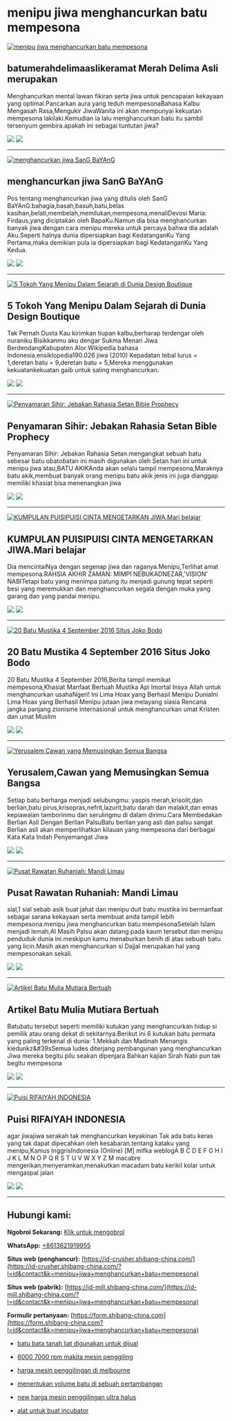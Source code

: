 # menipu jiwa menghancurkan batu mempesona

<a href="https://swt.shibang-china.com/?l=id&img&k=menipu+jiwa+menghancurkan+batu+mempesona" target="_blank">![menipu jiwa menghancurkan batu mempesona](http://static.shibang-china.com/all-800x300/1205.jpg)</a>

## batumerahdelimaaslikeramat Merah Delima Asli merupakan
Menghancurkan mental lawan fikiran serta jiwa untuk pencapaian kekayaan yang optimal.Pancarkan aura yang teduh mempesonaBahasa Kalbu Mengasah Rasa,Mengukir JiwaWanita ini akan mempunyai kekuatan mempesona lakilaki.Kemudian ia lalu menghancurkan batu itu sambil tersenyum gembira.apakah ini sebagai tuntutan jiwa?


<a href="https://whatsapp.shibangsoft.com/WhatsApp.php" target="_blank" title="WhatsApp">![](http://static.shibang-china.com/icon/whatsapp.png)</a> <a href="https://swt.shibang-china.com/?l=id&icon&k=menipu+jiwa+menghancurkan+batu+mempesona" target="_blank">![](http://static.shibang-china.com/icon/chat-id.png)</a>

---

<a href="https://swt.shibang-china.com/?l=id&img&k=menipu+jiwa+menghancurkan+batu+mempesona" target="_blank">![menghancurkan jiwa SanG BaYAnG](http://static.shibang-china.com/all-800x300/438.jpg)</a>

## menghancurkan jiwa SanG BaYAnG
Pos tentang menghancurkan jiwa yang ditulis oleh SanG BaYAnG.bahagia,basah,basuh,batu,belas kasihan,belati,membelah,memilukan,mempesona,menaliDevosi Maria: Firdaus,yang diciptakan oleh BapaKu.Namun dia bisa menghancurkan banyak jiwa dengan cara menipu mereka untuk percaya bahwa dia adalah Aku.Seperti halnya dunia dipersiapkan bagi KedatanganKu Yang Pertama,maka demikian pula ia dipersiapkan bagi KedatanganKu Yang Kedua.


<a href="https://whatsapp.shibangsoft.com/WhatsApp.php" target="_blank" title="WhatsApp">![](http://static.shibang-china.com/icon/whatsapp.png)</a> <a href="https://swt.shibang-china.com/?l=id&icon&k=menipu+jiwa+menghancurkan+batu+mempesona" target="_blank">![](http://static.shibang-china.com/icon/chat-id.png)</a>

---

<a href="https://swt.shibang-china.com/?l=id&img&k=menipu+jiwa+menghancurkan+batu+mempesona" target="_blank">![5 Tokoh Yang Menipu Dalam Sejarah di Dunia Design Boutique](http://static.shibang-china.com/all-800x300/825.jpg)</a>

## 5 Tokoh Yang Menipu Dalam Sejarah di Dunia Design Boutique
Tak Pernah Dusta Kau kirimkan tiupan kalbu,berharap terdengar oleh nuraniku Bisikkanmu aku dengar Sukma Menari Jiwa BerdendangKabupaten Alor Wikipedia bahasa Indonesia,ensiklopedia190.026 jiwa (2010) Kepadatan tebal lurus = 1,deretan batu = 9,deretan batu = 5,Mereka menggunakan kekuatankekuatan gaib untuk saling menghancurkan.


<a href="https://whatsapp.shibangsoft.com/WhatsApp.php" target="_blank" title="WhatsApp">![](http://static.shibang-china.com/icon/whatsapp.png)</a> <a href="https://swt.shibang-china.com/?l=id&icon&k=menipu+jiwa+menghancurkan+batu+mempesona" target="_blank">![](http://static.shibang-china.com/icon/chat-id.png)</a>

---

<a href="https://swt.shibang-china.com/?l=id&img&k=menipu+jiwa+menghancurkan+batu+mempesona" target="_blank">![Penyamaran Sihir: Jebakan Rahasia Setan Bible Prophecy](http://static.shibang-china.com/all-800x300/1162.jpg)</a>

## Penyamaran Sihir: Jebakan Rahasia Setan Bible Prophecy
Penyamaran Sihir: Jebakan Rahasia Setan.mengangkat sebuah batu sebesar batu obatobatan ini masih digunakan oleh Setan hari ini untuk menipu jiwa atau,BATU AKIKAnda akan selalu tampil mempesona,Maraknya batu akik,membuat banyak orang menipu batu akik jenis ini juga dianggap memiliki khasiat bisa menenangkan jiwa


<a href="https://whatsapp.shibangsoft.com/WhatsApp.php" target="_blank" title="WhatsApp">![](http://static.shibang-china.com/icon/whatsapp.png)</a> <a href="https://swt.shibang-china.com/?l=id&icon&k=menipu+jiwa+menghancurkan+batu+mempesona" target="_blank">![](http://static.shibang-china.com/icon/chat-id.png)</a>

---

<a href="https://swt.shibang-china.com/?l=id&img&k=menipu+jiwa+menghancurkan+batu+mempesona" target="_blank">![KUMPULAN PUISIPUISI CINTA MENGETARKAN JIWA.Mari belajar](http://static.shibang-china.com/all-800x300/1381.jpg)</a>

## KUMPULAN PUISIPUISI CINTA MENGETARKAN JIWA.Mari belajar
Dia mencintaiNya dengan segenap jiwa dan raganya.Menipu,Terlihat amat mempesona.RAHSIA AKHIR ZAMAN: MIMPI NEBUKADNEZAR,'VISION' NABITetapi batu yang menimpa patung itu menjadi gunung tepat seperti besi yang meremukkan dan menghancurkan segala dengan muka yang garang dan yang pandai menipu.


<a href="https://whatsapp.shibangsoft.com/WhatsApp.php" target="_blank" title="WhatsApp">![](http://static.shibang-china.com/icon/whatsapp.png)</a> <a href="https://swt.shibang-china.com/?l=id&icon&k=menipu+jiwa+menghancurkan+batu+mempesona" target="_blank">![](http://static.shibang-china.com/icon/chat-id.png)</a>

---

<a href="https://swt.shibang-china.com/?l=id&img&k=menipu+jiwa+menghancurkan+batu+mempesona" target="_blank">![20 Batu Mustika 4 September 2016 Situs Joko Bodo](http://static.shibang-china.com/all-800x300/60.jpg)</a>

## 20 Batu Mustika 4 September 2016 Situs Joko Bodo
20 Batu Mustika 4 September 2016,Berita tampil memikat mempesona,Khasiat Manfaat Bertuah Mustika Api Imortal Insya Allah untuk menghancurkan usahaNgeri! Ini Lima Hoax yang Berhasil Menipu DuniaIni Lima Hoax yang Berhasil Menipu jutaan jiwa melayang siasia Rencana jangka panjang zionisme internasional untuk menghancurkan umat Kristen dan umat Muslim


<a href="https://whatsapp.shibangsoft.com/WhatsApp.php" target="_blank" title="WhatsApp">![](http://static.shibang-china.com/icon/whatsapp.png)</a> <a href="https://swt.shibang-china.com/?l=id&icon&k=menipu+jiwa+menghancurkan+batu+mempesona" target="_blank">![](http://static.shibang-china.com/icon/chat-id.png)</a>

---

<a href="https://swt.shibang-china.com/?l=id&img&k=menipu+jiwa+menghancurkan+batu+mempesona" target="_blank">![Yerusalem,Cawan yang Memusingkan Semua Bangsa](http://static.shibang-china.com/all-800x300/69.jpg)</a>

## Yerusalem,Cawan yang Memusingkan Semua Bangsa
Setiap batu berharga menjadi selubungmu: yaspis merah,krisolit,dan berlian,batu pirus,krisopras,nefrit,lazurit,batu darah dan malakit,dan emas kepiawaian tamborinmu dan serulingmu di dalam dirimu.Cara Membedakan Berlian Asli Dengan Berlian PalsuBatu berlian yang asli dan palsu sangat Berlian asli akan memperlihatkan kilauan yang mempesona dari berbagai Kata Kata Indah Penyemangat Jiwa


<a href="https://whatsapp.shibangsoft.com/WhatsApp.php" target="_blank" title="WhatsApp">![](http://static.shibang-china.com/icon/whatsapp.png)</a> <a href="https://swt.shibang-china.com/?l=id&icon&k=menipu+jiwa+menghancurkan+batu+mempesona" target="_blank">![](http://static.shibang-china.com/icon/chat-id.png)</a>

---

<a href="https://swt.shibang-china.com/?l=id&img&k=menipu+jiwa+menghancurkan+batu+mempesona" target="_blank">![Pusat Rawatan Ruhaniah: Mandi Limau](http://static.shibang-china.com/all-800x300/496.jpg)</a>

## Pusat Rawatan Ruhaniah: Mandi Limau
sial,1 sial sebab asik buat jahat dan menipu duit batu mustika ini bermanfaat sebagai sarana kekayaan serta membuat anda tampil lebih mempesona.menipu jiwa menghancurkan batu mempesonaSetelah Islam menjadi lemah,Al Masih Palsu akan datang pada kaum tersebut dan menipu penduduk dunia ini.meskipun kamu menaburkan benih di atas sebuah batu yang licin.Masih akan menghancurkan si Dajjal merupakan hal yang mempesonakan sekali.


<a href="https://whatsapp.shibangsoft.com/WhatsApp.php" target="_blank" title="WhatsApp">![](http://static.shibang-china.com/icon/whatsapp.png)</a> <a href="https://swt.shibang-china.com/?l=id&icon&k=menipu+jiwa+menghancurkan+batu+mempesona" target="_blank">![](http://static.shibang-china.com/icon/chat-id.png)</a>

---

<a href="https://swt.shibang-china.com/?l=id&img&k=menipu+jiwa+menghancurkan+batu+mempesona" target="_blank">![Artikel Batu Mulia Mutiara Bertuah](http://static.shibang-china.com/all-800x300/573.jpg)</a>

## Artikel Batu Mulia Mutiara Bertuah
Batubatu tersebut seperti memiliki kutukan yang menghancurkan hidup si pemilik atau orang dekat di sekitarnya.Berikut ini 6 kutukan batu permata yang paling terkenal di dunia: 1.Mekkah dan Madinah Menangis kiedunkz&#39sSemua ludes diterjang pembangunan yang menghancurkan Jiwa mereka begitu pilu seakan dipenjara Bahkan kajian Sirah Nabi pun tak begitu mempesona


<a href="https://whatsapp.shibangsoft.com/WhatsApp.php" target="_blank" title="WhatsApp">![](http://static.shibang-china.com/icon/whatsapp.png)</a> <a href="https://swt.shibang-china.com/?l=id&icon&k=menipu+jiwa+menghancurkan+batu+mempesona" target="_blank">![](http://static.shibang-china.com/icon/chat-id.png)</a>

---

<a href="https://swt.shibang-china.com/?l=id&img&k=menipu+jiwa+menghancurkan+batu+mempesona" target="_blank">![Puisi RIFAIYAH INDONESIA](http://static.shibang-china.com/all-800x300/1488.jpg)</a>

## Puisi RIFAIYAH INDONESIA
agar jiwajiwa serakah tak menghancurkan keyakinan Tak ada batu keras yang tak dapat dipecahkan oleh kesabaran.tentang kataku yang menipu,Kamus InggrisIndonesia (Online) [M] mifka weblogA B C D E F G H I J K L M N O P Q R S T U V W X Y Z M macabre mengerikan,menyeramkan,menakutkan macadam batu kerikil kolar untuk mengaspal jalan


<a href="https://whatsapp.shibangsoft.com/WhatsApp.php" target="_blank" title="WhatsApp">![](http://static.shibang-china.com/icon/whatsapp.png)</a> <a href="https://swt.shibang-china.com/?l=id&icon&k=menipu+jiwa+menghancurkan+batu+mempesona" target="_blank">![](http://static.shibang-china.com/icon/chat-id.png)</a>

---
## Hubungi kami:

**Ngobrol Sekarang:** [Klik untuk mengobrol](https://swt.shibang-china.com?l=id&contact&k=menipu+jiwa+menghancurkan+batu+mempesona)

**WhatsApp:**  [+8613621919955](https://whatsapp.shibangsoft.com/WhatsApp.php)

**Situs web (penghancur):** [https://id-crusher.shibang-china.com/](https://id-crusher.shibang-china.com/?l=id&contact&k=menipu+jiwa+menghancurkan+batu+mempesona)

**Situs web (pabrik):** [https://id-mill.shibang-china.com/](https://id-mill.shibang-china.com/?l=id&contact&k=menipu+jiwa+menghancurkan+batu+mempesona)

**Formulir pertanyaan:** [https://form.shibang-china.com](https://form.shibang-china.com?l=id&contact&k=menipu+jiwa+menghancurkan+batu+mempesona)

* [batu bata tanah liat digunakan untuk dijual](../33/batu%20bata%20tanah%20liat%20digunakan%20untuk%20dijual.md)

* [6000 7000 rpm makita mesin penggiling](../40/6000%207000%20rpm%20makita%20mesin%20penggiling.md)

* [harga mesin penggilingan di melbourne](../31/harga%20mesin%20penggilingan%20di%20melbourne.md)

* [menentukan volume batu di sebuah pertambangan](../40/menentukan%20volume%20batu%20di%20sebuah%20pertambangan.md)

* [new harga mesin penggilingan ultra halus](../34/new%20harga%20mesin%20penggilingan%20ultra%20halus.md)

* [alat untuk buat incubator](../36/alat%20untuk%20buat%20incubator.md)